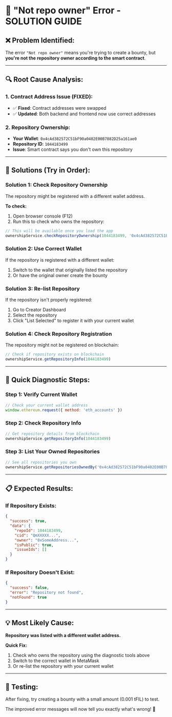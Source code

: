 # 🚨 **"Not repo owner" Error - SOLUTION GUIDE**

## **❌ Problem Identified:**
The error `"Not repo owner"` means you're trying to create a bounty, but **you're not the repository owner according to the smart contract**.

---

## **🔍 Root Cause Analysis:**

### **1. Contract Address Issue (FIXED):**
- ✅ **Fixed**: Contract addresses were swapped
- ✅ **Updated**: Both backend and frontend now use correct addresses

### **2. Repository Ownership:**
- **Your Wallet**: `0x4cAd382572C51bF90a0402E00B7882D25a161ae0`
- **Repository ID**: `1044183499`
- **Issue**: Smart contract says you don't own this repository

---

## **🚀 Solutions (Try in Order):**

### **Solution 1: Check Repository Ownership**
The repository might be registered with a different wallet address.

**To check:**
1. Open browser console (F12)
2. Run this to check who owns the repository:
```javascript
// This will be available once you load the app
ownershipService.checkRepositoryOwnership(1044183499, '0x4cAd382572C51bF90a0402E00B7882D25a161ae0')
```

### **Solution 2: Use Correct Wallet**
If the repository is registered with a different wallet:
1. Switch to the wallet that originally listed the repository
2. Or have the original owner create the bounty

### **Solution 3: Re-list Repository**
If the repository isn't properly registered:
1. Go to Creator Dashboard
2. Select the repository
3. Click "List Selected" to register it with your current wallet

### **Solution 4: Check Repository Registration**
The repository might not be registered on blockchain:
```javascript
// Check if repository exists on blockchain
ownershipService.getRepositoryInfo(1044183499)
```

---

## **🔧 Quick Diagnostic Steps:**

### **Step 1: Verify Current Wallet**
```javascript
// Check your current wallet address
window.ethereum.request({ method: 'eth_accounts' })
```

### **Step 2: Check Repository Info**
```javascript
// Get repository details from blockchain
ownershipService.getRepositoryInfo(1044183499)
```

### **Step 3: List Your Owned Repositories**
```javascript
// See all repositories you own
ownershipService.getRepositoriesOwnedBy('0x4cAd382572C51bF90a0402E00B7882D25a161ae0')
```

---

## **📋 Expected Results:**

### **If Repository Exists:**
```json
{
  "success": true,
  "data": {
    "repoId": 1044183499,
    "cid": "QmXXXXX...",
    "owner": "0xSomeAddress...",
    "isPublic": true,
    "issueIds": []
  }
}
```

### **If Repository Doesn't Exist:**
```json
{
  "success": false,
  "error": "Repository not found",
  "notFound": true
}
```

---

## **💡 Most Likely Cause:**

**Repository was listed with a different wallet address.**

**Quick Fix:**
1. Check who owns the repository using the diagnostic tools above
2. Switch to the correct wallet in MetaMask
3. Or re-list the repository with your current wallet

---

## **🎯 Testing:**

After fixing, try creating a bounty with a small amount (0.001 tFIL) to test.

The improved error messages will now tell you exactly what's wrong! 🚀